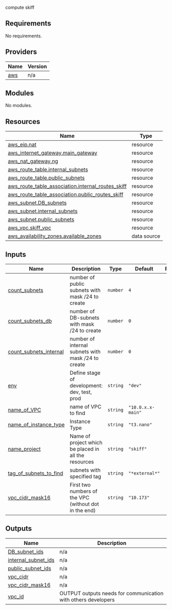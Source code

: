 <!-- BEGIN_TF_DOCS -->
compute skiff

## Requirements

No requirements.

## Providers

| Name | Version |
|------|---------|
| <a name="provider_aws"></a> [aws](#provider\_aws) | n/a |

## Modules

No modules.

## Resources

| Name | Type |
|------|------|
| [aws_eip.nat](https://registry.terraform.io/providers/hashicorp/aws/latest/docs/resources/eip) | resource |
| [aws_internet_gateway.main_gateway](https://registry.terraform.io/providers/hashicorp/aws/latest/docs/resources/internet_gateway) | resource |
| [aws_nat_gateway.ng](https://registry.terraform.io/providers/hashicorp/aws/latest/docs/resources/nat_gateway) | resource |
| [aws_route_table.internal_subnets](https://registry.terraform.io/providers/hashicorp/aws/latest/docs/resources/route_table) | resource |
| [aws_route_table.public_subnets](https://registry.terraform.io/providers/hashicorp/aws/latest/docs/resources/route_table) | resource |
| [aws_route_table_association.internal_routes_skiff](https://registry.terraform.io/providers/hashicorp/aws/latest/docs/resources/route_table_association) | resource |
| [aws_route_table_association.public_routes_skiff](https://registry.terraform.io/providers/hashicorp/aws/latest/docs/resources/route_table_association) | resource |
| [aws_subnet.DB_subnets](https://registry.terraform.io/providers/hashicorp/aws/latest/docs/resources/subnet) | resource |
| [aws_subnet.internal_subnets](https://registry.terraform.io/providers/hashicorp/aws/latest/docs/resources/subnet) | resource |
| [aws_subnet.public_subnets](https://registry.terraform.io/providers/hashicorp/aws/latest/docs/resources/subnet) | resource |
| [aws_vpc.skiff_vpc](https://registry.terraform.io/providers/hashicorp/aws/latest/docs/resources/vpc) | resource |
| [aws_availability_zones.available_zones](https://registry.terraform.io/providers/hashicorp/aws/latest/docs/data-sources/availability_zones) | data source |

## Inputs

| Name | Description | Type | Default | Required |
|------|-------------|------|---------|:--------:|
| <a name="input_count_subnets"></a> [count\_subnets](#input\_count\_subnets) | number of public subnets with mask /24 to create | `number` | `4` | no |
| <a name="input_count_subnets_db"></a> [count\_subnets\_db](#input\_count\_subnets\_db) | number of DB-subnets with mask /24 to create | `number` | `0` | no |
| <a name="input_count_subnets_internal"></a> [count\_subnets\_internal](#input\_count\_subnets\_internal) | number of internal subnets with mask /24 to create | `number` | `0` | no |
| <a name="input_env"></a> [env](#input\_env) | Define stage of development: dev, test, prod | `string` | `"dev"` | no |
| <a name="input_name_of_VPC"></a> [name\_of\_VPC](#input\_name\_of\_VPC) | name of VPC to find | `string` | `"10.0.x.x-main"` | no |
| <a name="input_name_of_instance_type"></a> [name\_of\_instance\_type](#input\_name\_of\_instance\_type) | Instance Type | `string` | `"t3.nano"` | no |
| <a name="input_name_project"></a> [name\_project](#input\_name\_project) | Name of project which be placed in all the resources | `string` | `"skiff"` | no |
| <a name="input_tag_of_subnets_to_find"></a> [tag\_of\_subnets\_to\_find](#input\_tag\_of\_subnets\_to\_find) | subnets with specified tag | `string` | `"*external*"` | no |
| <a name="input_vpc_cidr_mask16"></a> [vpc\_cidr\_mask16](#input\_vpc\_cidr\_mask16) | First two numbers of the VPC (without dot in the end) | `string` | `"10.173"` | no |

## Outputs

| Name | Description |
|------|-------------|
| <a name="output_DB_subnet_ids"></a> [DB\_subnet\_ids](#output\_DB\_subnet\_ids) | n/a |
| <a name="output_internal_subnet_ids"></a> [internal\_subnet\_ids](#output\_internal\_subnet\_ids) | n/a |
| <a name="output_public_subnet_ids"></a> [public\_subnet\_ids](#output\_public\_subnet\_ids) | n/a |
| <a name="output_vpc_cidr"></a> [vpc\_cidr](#output\_vpc\_cidr) | n/a |
| <a name="output_vpc_cidr_mask16"></a> [vpc\_cidr\_mask16](#output\_vpc\_cidr\_mask16) | n/a |
| <a name="output_vpc_id"></a> [vpc\_id](#output\_vpc\_id) | OUTPUT outputs needs for communication with others developers |
<!-- END_TF_DOCS -->
